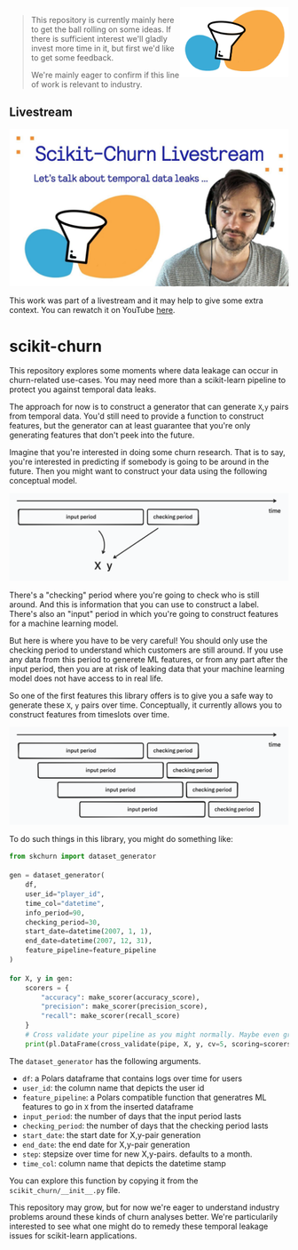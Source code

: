 <img src="imgs/icon.png" height=125 align="right">

> This repository is currently mainly here to get the ball rolling on some ideas. If there is sufficient interest we'll gladly invest more time in it, but first we'd like to get some feedback. 
>
> We're mainly eager to confirm if this line of work is relevant to industry. 

## Livestream


[![](imgs/livestream.png)](https://www.youtube.com/watch?v=uevp7zJTM_c)

This work was part of a livestream and it may help to give some extra context. You can rewatch it on YouTube [here](https://www.youtube.com/watch?v=uevp7zJTM_c).

# scikit-churn 

This repository explores some moments where data leakage can occur in churn-related use-cases. You may need more than a scikit-learn pipeline to protect you against temporal data leaks. 

The approach for now is to construct a generator that can generate `X`,`y` pairs from temporal data. You'd still need to provide a function to construct features, but the generator can at least guarantee that you're only generating features that don't peek into the future.

Imagine that you're interested in doing some churn research. That is to say, you're interested in predicting if somebody is going to be around in the future. Then you might want to construct your data using the following conceptual model. 

![imgs/diagram1.png](imgs/diagram1.png)

There's a "checking" period where you're going to check who is still around. And this is information that you can use to construct a label. There's also an "input" period in which you're going to construct features for a machine learning model. 

But here is where you have to be very careful! You should only use the checking period to understand which customers are still around. If you use any data from this period to generete ML features, or from any part after the input period, then you are at risk of leaking data that your machine learning model does not have access to in real life. 

So one of the first features this library offers is to give you a safe way to generate these `X`, `y` pairs over time. Conceptually, it currently allows you to construct features from timeslots over time.

![imgs/diagram2.png](imgs/diagram2.png)

To do such things in this library, you might do something like: 

```python
from skchurn import dataset_generator

gen = dataset_generator(
    df, 
    user_id="player_id", 
    time_col="datetime", 
    info_period=90, 
    checking_period=30, 
    start_date=datetime(2007, 1, 1), 
    end_date=datetime(2007, 12, 31),
    feature_pipeline=feature_pipeline
)

for X, y in gen:
    scorers = {
        "accuracy": make_scorer(accuracy_score), 
        "precision": make_scorer(precision_score), 
        "recall": make_scorer(recall_score)
    }
    # Cross validate your pipeline as you might normally. Maybe even gridsearch?
    print(pl.DataFrame(cross_validate(pipe, X, y, cv=5, scoring=scorers)))
```

The `dataset_generator` has the following arguments. 

- `df`: a Polars dataframe that contains logs over time for users
- `user_id`: the column name that depicts the user id
- `feature_pipeline`: a Polars compatible function that generatres ML features to go in `X` from the inserted dataframe
- `input_period`: the number of days that the input period lasts
- `checking_period`: the number of days that the checking period lasts
- `start_date`: the start date for X,y-pair generation
- `end_date`: the end date for X,y-pair generation
- `step`: stepsize over time for new X,y-pairs. defaults to a month. 
- `time_col`: column name that depicts the datetime stamp

You can explore this function by copying it from the `scikit_churn/__init__.py` file. 

This repository may grow, but for now we're eager to understand industry problems around these kinds of churn analyses better. We're particularily interested to see what one might do to remedy these temporal leakage issues for scikit-learn applications.
